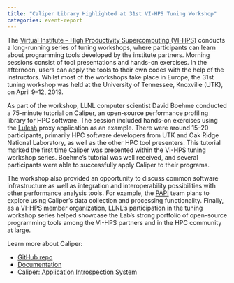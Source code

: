 ```yaml
---
title: "Caliper Library Highlighted at 31st VI-HPS Tuning Workshop"
categories: event-report
---
```


The [Virtual Institute – High Productivity Supercomputing (VI-HPS)](https://www.vi-hps.org/) conducts a long-running series of tuning workshops, where participants can learn about programming tools developed by the institute partners. Morning sessions consist of tool presentations and hands-on exercises. In the afternoon, users can apply the tools to their own codes with the help of the instructors. Whilst most of the workshops take place in Europe, the 31st tuning workshop was held at the University of Tennessee, Knoxville (UTK), on April 9–12, 2019.

As part of the workshop, LLNL computer scientist David Boehme conducted a 75-minute tutorial on Caliper, an open-source performance profiling library for HPC software. The session included hands-on exercises using the [Lulesh](https://github.com/LLNL/LULESH) proxy application as an example. There were around 15–20 participants, primarily HPC software developers from UTK and Oak Ridge National Laboratory, as well as the other HPC tool presenters. This tutorial marked the first time Caliper was presented within the VI-HPS tuning workshop series. Boehme’s tutorial was well received, and several participants were able to successfully apply Caliper to their programs. 

The workshop also provided an opportunity to discuss common software infrastructure as well as integration and interoperability possibilities with other performance analysis tools. For example, the [PAPI](http://icl.utk.edu/papi/) team plans to explore using Caliper’s data collection and processing functionality. Finally, as a VI-HPS member organization, LLNL’s participation in the tuning workshop series helped showcase the Lab’s strong portfolio of open-source programming tools among the VI-HPS partners and in the HPC community at large.

Learn more about Caliper:
- [GitHub repo](https://github.com/LLNL/Caliper)
- [Documentation](https://llnl.github.io/Caliper/)
- [Caliper: Application Introspection System](https://computing.llnl.gov/projects/caliper)
